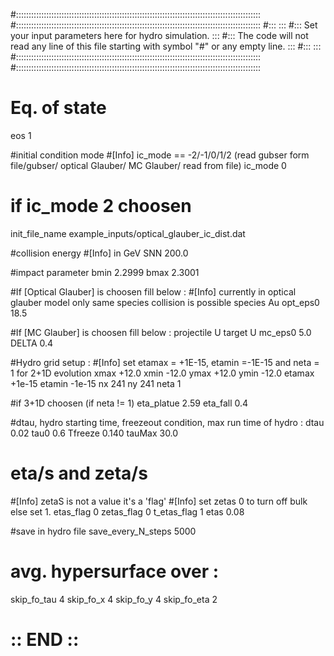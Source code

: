 #:::::::::::::::::::::::::::::::::::::::::::::::::::::::::::::::::::::::::::::::::::::::::::::::::
#:::::::::::::::::::::::::::::::::::::::::::::::::::::::::::::::::::::::::::::::::::::::::::::::::
#:::                                                                                           :::
#:::  Set your input parameters here for hydro simulation.                                     :::
#:::  The code will not read any line of this file starting with symbol "#" or any empty line. :::
#:::                                                                                           :::
#:::::::::::::::::::::::::::::::::::::::::::::::::::::::::::::::::::::::::::::::::::::::::::::::::
#:::::::::::::::::::::::::::::::::::::::::::::::::::::::::::::::::::::::::::::::::::::::::::::::::

# Eq. of state
eos 1


#initial condition mode
#[Info] ic_mode == -2/-1/0/1/2 (read gubser form file/gubser/ optical Glauber/ MC Glauber/ read from file) 
ic_mode 0


# if ic_mode 2 choosen
init_file_name example_inputs/optical_glauber_ic_dist.dat 


#collision energy
#[Info] in GeV
SNN 200.0

#impact parameter
bmin  2.2999
bmax  2.3001


#If [Optical Glauber] is choosen fill below :
#[Info] currently in optical glauber model only same species collision is possible
species Au
opt_eps0 18.5


#If [MC Glauber] is choosen fill below :
projectile U
target U
mc_eps0 5.0
DELTA 0.4



#Hydro grid setup :
#[Info] set etamax = +1E-15, etamin =-1E-15 and neta = 1 for 2+1D evolution
xmax  +12.0 
xmin  -12.0 
ymax  +12.0
ymin  -12.0
etamax  +1e-15
etamin  -1e-15
nx  241
ny  241
neta 1


#if 3+1D choosen (if neta != 1)
eta_platue  2.59
eta_fall 0.4



#dtau, hydro starting time, freezeout condition, max run time of hydro :
dtau 0.02
tau0 0.6
Tfreeze  0.140
tauMax  30.0


# eta/s and zeta/s #
#[Info] zetaS is not a value it's a 'flag'
#[Info] set zetas 0 to turn off bulk else set 1.
etas_flag 0
zetas_flag 0
t_etas_flag 1
etas  0.08

#save in hydro file
save_every_N_steps 5000

# avg. hypersurface over :
skip_fo_tau 4
skip_fo_x 4
skip_fo_y 4
skip_fo_eta 2


# :: END :: #



